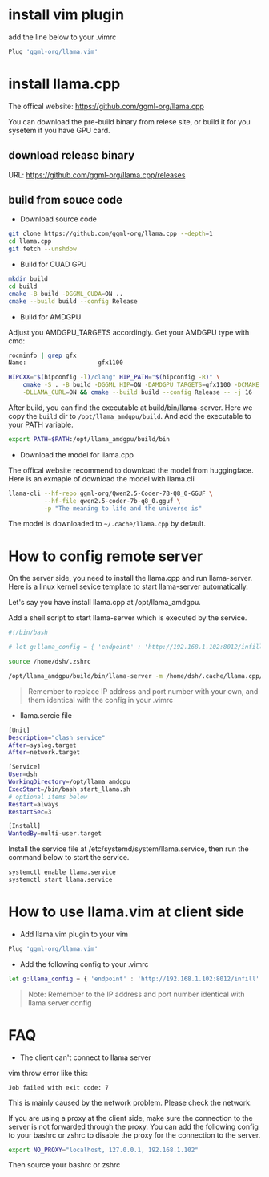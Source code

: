 # install vim plugin
add the line below to your .vimrc
```sh
Plug 'ggml-org/llama.vim'
```

# install llama.cpp
The offical website: https://github.com/ggml-org/llama.cpp

You can download the pre-build binary from relese site, or build it for you sysetem if you have GPU card.

## download release binary
URL: https://github.com/ggml-org/llama.cpp/releases

## build from souce code

* Download source code

```sh
git clone https://github.com/ggml-org/llama.cpp --depth=1
cd llama.cpp
git fetch --unshdow
```

* Build for CUAD GPU

```sh
mkdir build
cd build 
cmake -B build -DGGML_CUDA=ON ..
cmake --build build --config Release
```

* Build for AMDGPU

Adjust you AMDGPU_TARGETS accordingly. Get your AMDGPU type with cmd:
```sh
rocminfo | grep gfx
Name:                    gfx1100
```

```sh
HIPCXX="$(hipconfig -l)/clang" HIP_PATH="$(hipconfig -R)" \
    cmake -S . -B build -DGGML_HIP=ON -DAMDGPU_TARGETS=gfx1100 -DCMAKE_BUILD_TYPE=Release \
    -DLLAMA_CURL=ON && cmake --build build --config Release -- -j 16
```
After build, you can find the executable at build/bin/llama-server. Here we copy
the `build` dir to `/opt/llama_amdgpu/build`. And add the executable to your PATH
variable.

```sh
export PATH=$PATH:/opt/llama_amdgpu/build/bin
```

* Download the model for llama.cpp

The offical website recommend to download the model from huggingface. Here is
an exmaple of download the model with llama.cli

```sh
llama-cli --hf-repo ggml-org/Qwen2.5-Coder-7B-Q8_0-GGUF \
          --hf-file qwen2.5-coder-7b-q8_0.gguf \
          -p "The meaning to life and the universe is"
```
The model is downloaded to `~/.cache/llama.cpp` by default.

# How to config remote server

On the server side, you need to install the llama.cpp and run llama-server.
Here is a linux kernel sevice template to start llama-server automatically.

Let's say you have install llama.cpp at /opt/llama_amdgpu.

Add a shell script to start llama-server which is executed by the service.

```sh
#!/bin/bash

# let g:llama_config = { 'endpoint' : 'http://192.168.1.102:8012/infill' }

source /home/dsh/.zshrc

/opt/llama_amdgpu/build/bin/llama-server -m /home/dsh/.cache/llama.cpp/ggml-org_Qwen2.5-Coder-1.5B-Q8_0-GGUF_qwen2.5-coder-1.5b-q8_0.gguf --host 192.168.1.102 --port 8012
```
> Remember to replace IP address and port number with your own, and them 
> identical with the config in your .vimrc

* llama.sercie file

```sh
[Unit]
Description="clash service"
After=syslog.target
After=network.target

[Service]
User=dsh
WorkingDirectory=/opt/llama_amdgpu
ExecStart=/bin/bash start_llama.sh
# optional items below
Restart=always
RestartSec=3

[Install]
WantedBy=multi-user.target
```

Install the service file at /etc/systemd/system/llama.service, then run the
command below to start the service.

```sh
systemctl enable llama.service
systemctl start llama.service
```
# How to use llama.vim at client side

* Add llama.vim plugin to your vim

```sh
Plug 'ggml-org/llama.vim'
```

* Add the following config to your .vimrc

```sh
let g:llama_config = { 'endpoint' : 'http://192.168.1.102:8012/infill' }
```

> Note: Remember to the IP address and port number identical with llama server config

# FAQ

* The client can't connect to llama server

vim throw error like this:

```
Job failed with exit code: 7
```

This is mainly caused by the network problem. Please check the network.

If you are using a proxy at the client side, make sure the connection to the
server is not forwarded through the proxy. You can add the following config to
your bashrc or zshrc to disable the proxy for the connection to the server.

```sh
export NO_PROXY="localhost, 127.0.0.1, 192.168.1.102"
```

Then source your bashrc or zshrc

